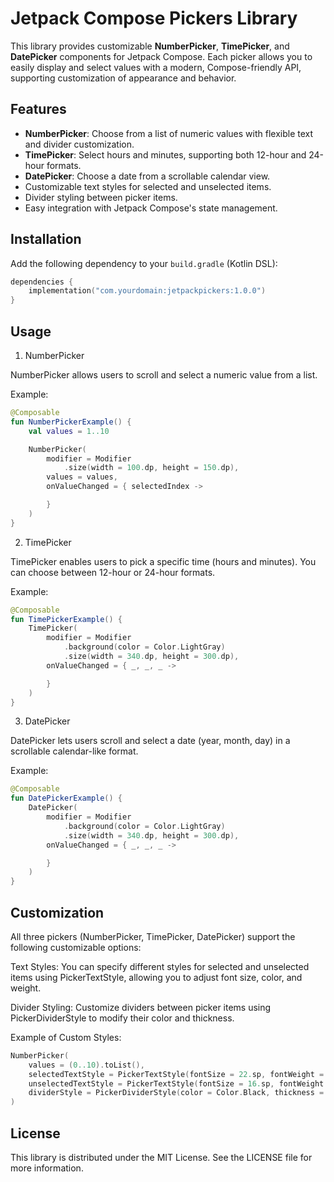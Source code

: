 # Jetpack Compose Pickers Library

This library provides customizable **NumberPicker**, **TimePicker**, and **DatePicker** components for Jetpack Compose. Each picker allows you to easily display and select values with a modern, Compose-friendly API, supporting customization of appearance and behavior.

## Features

- **NumberPicker**: Choose from a list of numeric values with flexible text and divider customization.
- **TimePicker**: Select hours and minutes, supporting both 12-hour and 24-hour formats.
- **DatePicker**: Choose a date from a scrollable calendar view.
- Customizable text styles for selected and unselected items.
- Divider styling between picker items.
- Easy integration with Jetpack Compose's state management.

## Installation

Add the following dependency to your `build.gradle` (Kotlin DSL):

```kotlin
dependencies {
    implementation("com.yourdomain:jetpackpickers:1.0.0")
}
````

## Usage

1. NumberPicker

NumberPicker allows users to scroll and select a numeric value from a list.

Example:

```kotlin
@Composable
fun NumberPickerExample() {
    val values = 1..10

    NumberPicker(
        modifier = Modifier
            .size(width = 100.dp, height = 150.dp),
        values = values,
        onValueChanged = { selectedIndex ->

        }
    )
}
```

2. TimePicker

TimePicker enables users to pick a specific time (hours and minutes). You can choose between 12-hour or 24-hour formats.

Example:

```kotlin
@Composable
fun TimePickerExample() {
    TimePicker(
        modifier = Modifier
            .background(color = Color.LightGray)
            .size(width = 340.dp, height = 300.dp),
        onValueChanged = { _, _, _ ->

        }
    )
}
```

3. DatePicker

DatePicker lets users scroll and select a date (year, month, day) in a scrollable calendar-like format.

Example:

```kotlin
@Composable
fun DatePickerExample() {
    DatePicker(
        modifier = Modifier
            .background(color = Color.LightGray)
            .size(width = 340.dp, height = 300.dp),
        onValueChanged = { _, _, _ ->

        }
    )
}
```

## Customization

All three pickers (NumberPicker, TimePicker, DatePicker) support the following customizable options:

Text Styles: You can specify different styles for selected and unselected items using PickerTextStyle, allowing you to adjust font size, color, and weight.

Divider Styling: Customize dividers between picker items using PickerDividerStyle to modify their color and thickness.

Example of Custom Styles:

```kotlin
NumberPicker(
    values = (0..10).toList(),
    selectedTextStyle = PickerTextStyle(fontSize = 22.sp, fontWeight = FontWeight.Bold, textColor = Color.Blue),
    unselectedTextStyle = PickerTextStyle(fontSize = 16.sp, fontWeight = FontWeight.Light, textColor = Color.Gray),
    dividerStyle = PickerDividerStyle(color = Color.Black, thickness = 1.dp)
)
```

## License

This library is distributed under the MIT License. See the LICENSE file for more information.
